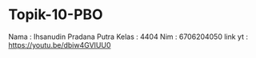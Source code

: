 # Topik-10-PBO

Nama 	: Ihsanudin Pradana Putra
Kelas	: 4404
Nim	: 6706204050
link yt : https://youtu.be/dbiw4GVIUU0